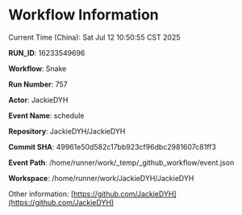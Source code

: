 # Workflow Information

Current Time (China): Sat Jul 12 10:50:55 CST 2025  

**RUN_ID**: 16233549696  

**Workflow**: Snake  

**Run Number**: 757  

**Actor**: JackieDYH  

**Event Name**: schedule  

**Repository**: JackieDYH/JackieDYH  

**Commit SHA**: 49961e50d582c17bb923cf96dbc2981607c81ff3  

**Event Path**: /home/runner/work/_temp/_github_workflow/event.json  

**Workspace**: /home/runner/work/JackieDYH/JackieDYH  

Other information: [https://github.com/JackieDYH](https://github.com/JackieDYH)
